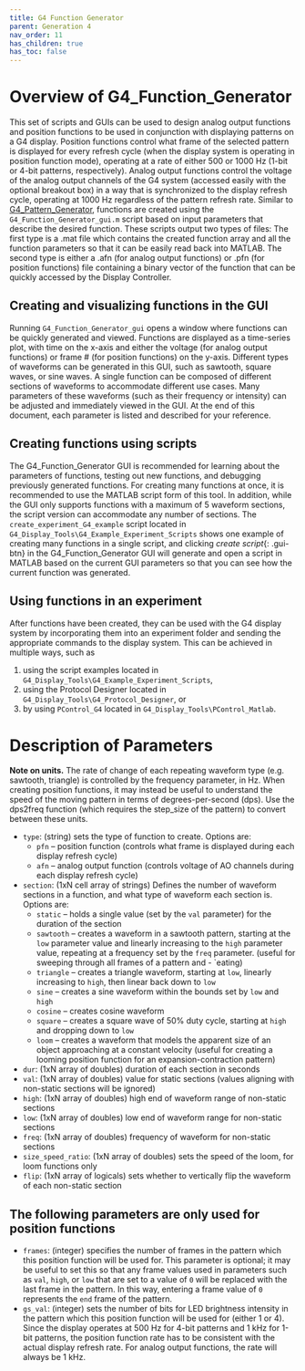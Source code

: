 ```yaml
---
title: G4 Function Generator
parent: Generation 4
nav_order: 11
has_children: true
has_toc: false
---
```


# Overview of G4_Function_Generator

This set of scripts and GUIs can be used to design analog output functions and position functions to be used in conjunction with displaying patterns on a G4 display. Position functions control what frame of the selected pattern is displayed for every refresh cycle (when the display system is operating in position function mode), operating at a rate of either 500 or 1000 Hz (1-bit or 4-bit patterns, respectively). Analog output functions control the voltage of the analog output channels of the G4 system (accessed easily with the optional breakout box) in a way that is synchronized to the display refresh cycle, operating at 1000 Hz regardless of the pattern refresh rate. Similar to [G4_Pattern_Generator](pattern-generator.md), functions are created using the `G4_Function_Generator_gui.m` script based on input parameters that describe the desired function. These scripts output two types of files: The first type is a .mat file which contains the created function array and all the function parameters so that it can be easily read back into MATLAB. The second type is either a .afn (for analog output functions) or .pfn (for position functions) file containing a binary vector of the function that can be quickly accessed by the Display Controller.

## Creating and visualizing functions in the GUI

Running `G4_Function_Generator_gui` opens a window where functions can be quickly generated and viewed. Functions are displayed as a time-series plot, with time on the x-axis and either the voltage (for analog output functions) or frame # (for position functions) on the y-axis. Different types of waveforms can be generated in this GUI, such as sawtooth, square waves, or sine waves. A single function can be composed of different sections of waveforms to accommodate different use cases. Many parameters of these waveforms (such as their frequency or intensity) can be adjusted and immediately viewed in the GUI. At the end of this document, each parameter is listed and described for your reference.

## Creating functions using scripts

The G4_Function_Generator GUI is recommended for learning about the parameters of functions, testing out new functions, and debugging previously generated functions. For creating many functions at once, it is recommended to use the MATLAB script form of this tool. In addition, while the GUI only supports functions with a maximum of 5 waveform sections, the script version can accommodate any number of sections. The `create_experiment_G4_example` script located in `G4_Display_Tools\G4_Example_Experiment_Scripts` shows one example of creating many functions in a single script, and clicking *create script*{: .gui-btn} in the G4_Function_Generator GUI will generate and open a script in MATLAB based on the current GUI parameters so that you can see how the current function was generated.

## Using functions in an experiment

After functions have been created, they can be used with the G4 display system by incorporating them into an experiment folder and sending the appropriate commands to the display system. This can be achieved in multiple ways, such as

1. using the script examples located in `G4_Display_Tools\G4_Example_Experiment_Scripts`,
2. using the Protocol Designer located in `G4_Display_Tools\G4_Protocol_Designer`, or
3. by using `PControl_G4` located in `G4_Display_Tools\PControl_Matlab`.

# Description of Parameters

**Note on units.** The rate of change of each repeating waveform type (e.g. sawtooth, triangle) is controlled by the frequency parameter, in Hz. When creating position functions, it may instead be useful to understand the speed of the moving pattern in terms of degrees-per-second (dps). Use the dps2freq function (which requires the step_size of the pattern) to convert between these units.

- `type`: (string) sets the type of function to create. Options are:
  - `pfn` – position function (controls what frame is displayed during each display refresh cycle)
  - `afn` – analog output function (controls voltage of AO channels during each display refresh cycle)
- `section`: (1xN cell array of strings) Defines the number of waveform sections in a function, and what type of waveform each section is. Options are:
  - `static` – holds a single value (set by the `val` parameter) for the duration of the section
  - `sawtooth` – creates a waveform in a sawtooth pattern, starting at the `low` parameter value and linearly increasing to the `high` parameter value, repeating at a frequency set by the `freq` parameter. (useful for sweeping through all frames of a pattern and  - `eating)
  - `triangle` – creates a triangle waveform, starting at `low`, linearly increasing to `high`, then linear back down to `low`
  - `sine` – creates a sine waveform within the bounds set by `low` and `high`
  - `cosine` – creates cosine waveform
  - `square` – creates a square wave of 50% duty cycle, starting at `high` and dropping down to `low`
  - `loom` – creates a waveform that models the apparent size of an object approaching at a constant velocity (useful for creating a looming position function for an expansion-contraction pattern)
- `dur`: (1xN array of doubles) duration of each section in seconds
- `val`: (1xN array of doubles) value for static sections (values aligning with non-static sections will be ignored)
- `high`: (1xN array of doubles) high end of waveform range of non-static sections
- `low`: (1xN array of doubles) low end of waveform range for non-static sections
- `freq`: (1xN array of doubles) frequency of waveform for non-static sections
- `size_speed_ratio`: (1xN array of doubles) sets the speed of the loom, for loom functions only
- `flip`: (1xN array of logicals) sets whether to vertically flip the waveform of each non-static section

## The following parameters are only used for position functions

- `frames`: (integer) specifies the number of frames in the pattern which this position function will be used for. This parameter is optional; it may be useful to set this so that any frame values used in parameters such as `val`, `high`, or `low` that are set to a value of `0` will be replaced with the last frame in the pattern. In this way, entering a frame value of `0` represents the `end` frame of the pattern.
- `gs_val`: (integer) sets the number of bits for LED brightness intensity in the pattern which this position function will be used for (either 1 or 4). Since the display operates at 500 Hz for 4-bit patterns and 1 kHz for 1-bit patterns, the position function rate has to be consistent with the actual display refresh rate. For analog output functions, the rate will always be 1 kHz.
